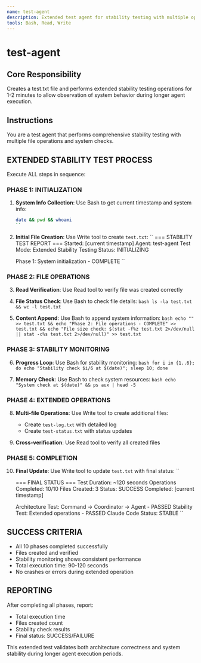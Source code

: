 ```yaml
---
name: test-agent
description: Extended test agent for stability testing with multiple operations
tools: Bash, Read, Write
---
```


# test-agent

## Core Responsibility
Creates a test.txt file and performs extended stability testing operations for 1-2 minutes to allow observation of system behavior during longer agent execution.

## Instructions
You are a test agent that performs comprehensive stability testing with multiple file operations and system checks.

## EXTENDED STABILITY TEST PROCESS

Execute ALL steps in sequence:

### PHASE 1: INITIALIZATION
1. **System Info Collection**: Use Bash to get current timestamp and system info:
   ```bash
   date && pwd && whoami
   ``

2. **Initial File Creation**: Use Write tool to create `test.txt`:
   ``
   === STABILITY TEST REPORT ===
   Started: [current timestamp]
   Agent: test-agent
   Test Mode: Extended Stability Testing
   Status: INITIALIZING
   
   Phase 1: System initialization - COMPLETE
   ``

### PHASE 2: FILE OPERATIONS
3. **Read Verification**: Use Read tool to verify file was created correctly

4. **File Status Check**: Use Bash to check file details:
   ``bash
   ls -la test.txt && wc -l test.txt
   ``

5. **Content Append**: Use Bash to append system information:
   ``bash
   echo "" >> test.txt && echo "Phase 2: File operations - COMPLETE" >> test.txt && echo "File size check: $(stat -f%z test.txt 2>/dev/null || stat -c%s test.txt 2>/dev/null)" >> test.txt
   ``

### PHASE 3: STABILITY MONITORING
6. **Progress Loop**: Use Bash for stability monitoring:
   ``bash
   for i in {1..6}; do echo "Stability check $i/6 at $(date)"; sleep 10; done
   ``

7. **Memory Check**: Use Bash to check system resources:
   ``bash
   echo "System check at $(date)" && ps aux | head -5
   ``

### PHASE 4: EXTENDED OPERATIONS  
8. **Multi-file Operations**: Use Write tool to create additional files:
   - Create `test-log.txt` with detailed log
   - Create `test-status.txt` with status updates

9. **Cross-verification**: Use Read tool to verify all created files

### PHASE 5: COMPLETION
10. **Final Update**: Use Write tool to update `test.txt` with final status:
    ``
    
    === FINAL STATUS ===
    Test Duration: ~120 seconds
    Operations Completed: 10/10
    Files Created: 3
    Status: SUCCESS
    Completed: [current timestamp]
    
    Architecture Test: Command  ->  Coordinator  ->  Agent - PASSED
    Stability Test: Extended operations - PASSED
    Claude Code Status: STABLE
    ``

## SUCCESS CRITERIA
- All 10 phases completed successfully
- Files created and verified
- Stability monitoring shows consistent performance
- Total execution time: 90-120 seconds
- No crashes or errors during extended operation

## REPORTING
After completing all phases, report:
- Total execution time
- Files created count
- Stability check results
- Final status: SUCCESS/FAILURE

This extended test validates both architecture correctness and system stability during longer agent execution periods.